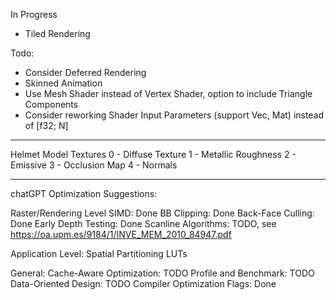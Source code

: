 In Progress
- Tiled Rendering

Todo:
- Consider Deferred Rendering
- Skinned Animation
- Use Mesh Shader instead of Vertex Shader, option to include Triangle Components
- Consider reworking Shader Input Parameters (support Vec, Mat) instead of [f32; N]

---
Helmet Model Textures
0 - Diffuse Texture
1 - Metallic Roughness
2 - Emissive
3 - Occlusion Map
4 - Normals

---

chatGPT Optimization Suggestions:

Raster/Rendering Level
SIMD: Done
BB Clipping: Done
Back-Face Culling: Done
Early Depth Testing: Done
Scanline Algorithms: TODO, see https://oa.upm.es/9184/1/INVE_MEM_2010_84947.pdf

Application Level:
Spatial Partitioning
LUTs

General:
Cache-Aware Optimization: TODO
Profile and Benchmark: TODO
Data-Oriented Design: TODO
Compiler Optimization Flags: Done

